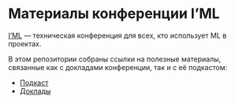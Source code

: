 # Материалы конференции I’ML

[I’ML](https://imlconf.com/?utm_source=github) — техническая конференция для всех, кто использует ML в проектах.

В этом репозитории собраны ссылки на полезные материалы, связанные как с докладами конференции, так и с её подкастом:

- [Подкаст](podcast.md)
- [Доклады](talks.md)